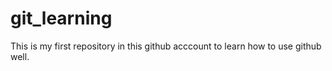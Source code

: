 # git_learning
This is my first repository in this github acccount to learn how to use github well.
